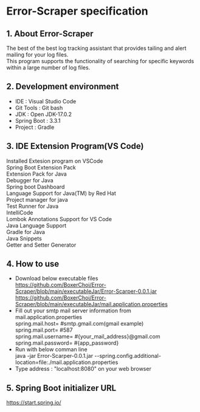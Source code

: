 # Error-Scraper specification

## 1. About Error-Scraper

The best of the best log tracking assistant that provides tailing and alert mailing for your log files.  
This program supports the functionality of searching for specific keywords within a large number of log files.

## 2. Development environment

- IDE : Visual Studio Code
- Git Tools : Git bash
- JDK : Open JDK-17.0.2
- Spring Boot : 3.3.1
- Project : Gradle

## 3. IDE Extension Program(VS Code)

Installed Extesion program on VSCode  
Spring Boot Extension Pack  
Extension Pack for Java  
Debugger for Java  
Spring boot Dashboard  
Language Support for Java(TM) by Red Hat  
Project manager for java  
Test Runner for Java  
IntelliCode  
Lombok Annotations Support for VS Code  
Java Language Support  
Gradle for Java  
Java Snippets  
Getter and Setter Generator

## 4. How to use

- Download below executable files  
  https://github.com/BoxerChoi/Error-Scraper/blob/main/executableJar/Error-Scarper-0.0.1.jar  
  https://github.com/BoxerChoi/Error-Scraper/blob/main/executableJar/mail.application.properties
- Fill out your smtp mail server information from mail.application.properties  
  spring.mail.host= #smtp.gmail.com(gmail example)  
  spring.mail.port= #587  
  spring.mail.username= #{your_mail_address}@gmail.com  
  spring.mail.password= #{app_password}
- Run with below comman line  
  java -jar Error-Scarper-0.0.1.jar --spring.config.additional-location=file:./mail.application.properties
- Type address : "localhost:8080" on your web browser

## 5. Spring Boot initializer URL

https://start.spring.io/
